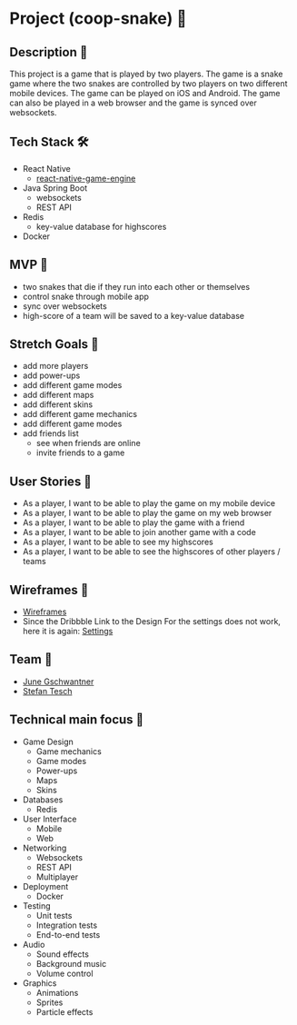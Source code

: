 # Project (coop-snake) 🐍

## Description 📜

This project is a game that is played by two players. The game is a snake game where the two snakes are controlled by two players on two different mobile devices. The game can be played on iOS and Android. The game can also be played in a web browser and the game is synced over websockets.

## Tech Stack 🛠

- React Native
  - [react-native-game-engine](https://github.com/bberak/react-native-game-engine)
- Java Spring Boot
  - websockets
  - REST API
- Redis
  - key-value database for highscores
- Docker

## MVP 🏁

- two snakes that die if they run into each other or themselves
- control snake through mobile app
- sync over websockets
- high-score of a team will be saved to a key-value database

## Stretch Goals 🚀

- add more players
- add power-ups
- add different game modes
- add different maps
- add different skins
- add different game mechanics
- add different game modes
- add friends list
  - see when friends are online
  - invite friends to a game

## User Stories 📝

- As a player, I want to be able to play the game on my mobile device
- As a player, I want to be able to play the game on my web browser
- As a player, I want to be able to play the game with a friend
- As a player, I want to be able to join another game with a code
- As a player, I want to be able to see my highscores
- As a player, I want to be able to see the highscores of other players / teams

## Wireframes 📐

- [Wireframes](./wireframes/wireframes.pdf)
- Since the Dribbble Link to the Design For the settings does not work, here it is again: [Settings](https://dribbble.com/shots/15575394-Word-Snake-Game)

## Team 🤝

- [June Gschwantner](https://github.com/jackboxx)
- [Stefan Tesch](https://github.com/stevemct)

## Technical main focus 🎯

- Game Design
  - Game mechanics
  - Game modes
  - Power-ups
  - Maps
  - Skins
- Databases
  - Redis
- User Interface
  - Mobile
  - Web
- Networking
  - Websockets
  - REST API
  - Multiplayer
- Deployment
  - Docker
- Testing
  - Unit tests
  - Integration tests
  - End-to-end tests
- Audio
  - Sound effects
  - Background music
  - Volume control
- Graphics
  - Animations
  - Sprites
  - Particle effects
